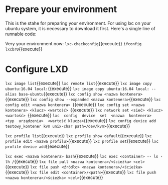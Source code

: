 # Prepare your environment

This is the stahe for preparing your environment. 
For using lxc on your ubuntu system, it is necessary to download it first.
Here's a single line of runnable code:

Very your environment now:
`lxc-checkconfig`{{execute}}
`ifconfig lxcbr0`{{execute}}

# Configure  LXD
`lxc image list`{{execute}}
`lxc remote list`{{execute}}
`lxc image copy ubuntu:16.04 local:`{{execute}}
`lxc image copy ubuntu:16.04 local: --alias base-ubuntu`{{execute}}
`lxc config show <nazwa kontenera>`{{execute}}
`lxc config show --expanded <nazwa kontenera>`{{execute}}
`lxc config edit <nazwa kontenera> `{{execute}}
`lxc config set <nazwa kontenera> <klucz> <wartość> `{{execute}}
`lxc network set <sieć> <klucz> <wartość> `{{execute}}
`lxc  config  device  set  <nazwa  kontenera>  <typ  urządzenia>  <wartość klucza>`{{execute}}
`lxc config device add testowy_kontener kvm unix-char path=/dev/kvm>`{{execute}}

`lxc profile list`{{execute}}
`lxc profile show default`{{execute}}
`lxc profile edit <nazwa profilu>`{{execute}}
`lxc profile set`{{execute}}
`lxc profile device add`{{execute}}

`lxc exec <nazwa kontenera> bash`{{execute}}
`lxc exec <container> -- ls -lh /`{{execute}}
`lxc file pull <nazwa kontenera>/<ścieżka> <cel>`{{execute}}
`lxc file push <źródło> <nazwa kontenera>/<ścieżka>`{{execute}}
`lxc file edit <container>/<path>`{{execute}}
`lxc file push <nazwa kontenera>/<ścieżka> <cel>`{{execute}}
